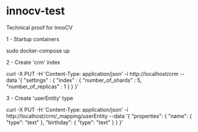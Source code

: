 # innocv-test
Technical proof for InnoCV

1 - Startup containers

sudo docker-compose up

2 - Create 'crm' index

curl -X PUT -H 'Content-Type: application/json' -i http://localhost/crm --data '{
    "settings" : {
        "index" : {
            "number_of_shards" : 5,
            "number_of_replicas" : 1
        }
    }
}'

3 - Create 'userEntity' type

curl -X PUT -H 'Content-Type: application/json' -i http://localhost/crm/_mapping/userEntity --data '{
    "properties": {
        "name": {
            "type": "text"
        },
        "birthday": {
            "type": "text"
        }
    }
}'